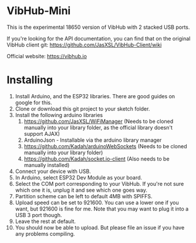 # VibHub-Mini
This is the experimental 18650 version of VibHub with 2 stacked USB ports.

If you're looking for the API documentation, you can find that on the original VibHub client git: 
https://github.com/JasXSL/VibHub-Client/wiki

Official website: https://vibhub.io


# Installing

1. Install Arduino, and the ESP32 libraries. There are good guides on google for this.
2. Clone or download this git project to your sketch folder.
3. Install the following arduino libraries
    1. https://github.com/JasXSL/WiFiManager (Needs to be cloned manually into your library folder, as the official library doesn't support AJAX)
    2. ArduinoJson - Installable via the arduino library manager
    3. https://github.com/Kadah/arduinoWebSockets (Needs to be cloned manually into your library folder)
    4. https://github.com/Kadah/socket.io-client (Also needs to be manually installed)
4. Connect your device with USB.
5. In Arduino, select ESP32 Dev Module as your board.
6. Select the COM port corresponding to your VibHub. If you're not sure which one it is, unplug it and see which one goes way.
7. Partition scheme can be left to default 4MB with SPIFFS.
8. Upload speed can be set to 921600. You can use a lower one if you want, but 921600 is fine for me. Note that you may want to plug it into a USB 3 port though.
9. Leave the rest at default.
10. You should now be able to upload. But please file an issue if you have any problems compiling.

